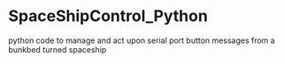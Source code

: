 # SpaceShipControl_Python
python code to manage and act upon serial port button messages from a bunkbed turned spaceship

